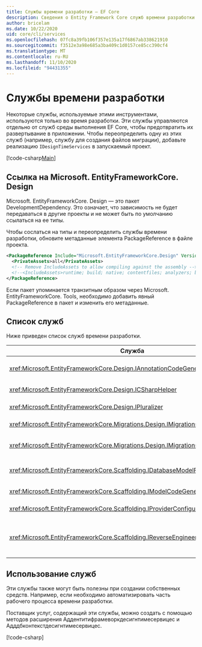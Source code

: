 ```yaml
---
title: Службы времени разработки — EF Core
description: Сведения о Entity Framework Core служб времени разработки
author: bricelam
ms.date: 10/22/2020
uid: core/cli/services
ms.openlocfilehash: 07fc8a39fb106f357e135a17f6867ab338621910
ms.sourcegitcommit: f3512e3a98e685a3ba409c1d0157ce85cc390cf4
ms.translationtype: MT
ms.contentlocale: ru-RU
ms.lasthandoff: 11/10/2020
ms.locfileid: "94431355"
---
```

# <a name="design-time-services"></a>Службы времени разработки

Некоторые службы, используемые этими инструментами, используются только во время разработки. Эти службы управляются отдельно от служб среды выполнения EF Core, чтобы предотвратить их развертывание в приложении. Чтобы переопределить одну из этих служб (например, службу для создания файлов миграции), добавьте реализацию `IDesignTimeServices` в запускаемый проект.

[!code-csharp[Main](../../../samples/core/Miscellaneous/CommandLine/DesignTimeServices.cs#DesignTimeServices)]

## <a name="referencing-microsoftentityframeworkcoredesign"></a>Ссылка на Microsoft. EntityFrameworkCore. Design

Microsoft. EntityFrameworkCore. Design — это пакет DevelopmentDependency. Это означает, что зависимость не будет передаваться в другие проекты и не может быть по умолчанию ссылаться на ее типы.

Чтобы сослаться на типы и переопределить службы времени разработки, обновите метаданные элемента PackageReference в файле проекта.

```xml
<PackageReference Include="Microsoft.EntityFrameworkCore.Design" Version="3.1.9">
  <PrivateAssets>all</PrivateAssets>
  <!-- Remove IncludeAssets to allow compiling against the assembly -->
  <!--<IncludeAssets>runtime; build; native; contentfiles; analyzers; buildtransitive</IncludeAssets>-->
</PackageReference>
```

Если пакет упоминается транзитным образом через Microsoft. EntityFrameworkCore. Tools, необходимо добавить явный PackageReference в пакет и изменить его метаданные.

## <a name="list-of-services"></a>Список служб

Ниже приведен список служб времени разработки.

Служба                                                                              | Описание
------------------------------------------------------------------------------------ | -----------
<xref:Microsoft.EntityFrameworkCore.Design.IAnnotationCodeGenerator>                 | Создает код для соответствующих заметок модели.
<xref:Microsoft.EntityFrameworkCore.Design.ICSharpHelper>                            | Помогает создавать код C#.
<xref:Microsoft.EntityFrameworkCore.Design.IPluralizer>                              | Перевод и сингуларизес слова.
<xref:Microsoft.EntityFrameworkCore.Migrations.Design.IMigrationsCodeGenerator>      | Создает код для миграции.
<xref:Microsoft.EntityFrameworkCore.Migrations.Design.IMigrationsScaffolder>         | Основной класс для управления файлами миграции.
<xref:Microsoft.EntityFrameworkCore.Scaffolding.IDatabaseModelFactory>               | Создает модель базы данных на основе базы данных.
<xref:Microsoft.EntityFrameworkCore.Scaffolding.IModelCodeGenerator>                 | Создает код для модели.
<xref:Microsoft.EntityFrameworkCore.Scaffolding.IProviderConfigurationCodeGenerator> | Создает код для onconfiguring.
<xref:Microsoft.EntityFrameworkCore.Scaffolding.IReverseEngineerScaffolder>          | Основной класс для формирования шаблонов реконструированных моделей.

## <a name="using-services"></a>Использование служб

Эти службы также могут быть полезны при создании собственных средств. Например, если необходимо автоматизировать часть рабочего процесса времени разработки.

Поставщик услуг, содержащий эти службы, можно создать с помощью методов расширения Аддентитифрамеворкдесигнтимесервицес и Адддбконтекстдесигнтимесервицес.

[!code-csharp[](../../../samples/core/Miscellaneous/CommandLine/CustomTools.cs#CustomTools)]
